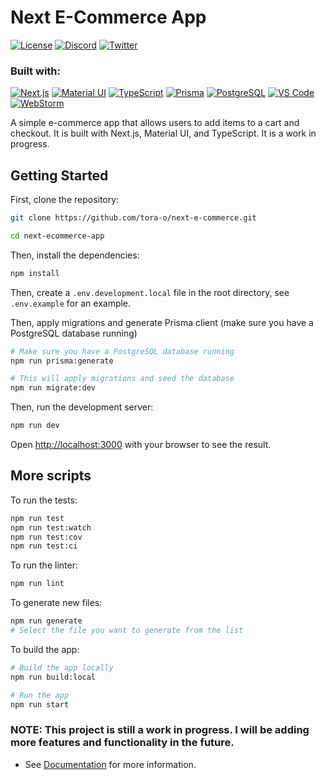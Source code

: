 # Next E-Commerce App

[![License](https://img.shields.io/badge/License-MIT-green)](https://opensource.org/licenses/MIT)
[![Discord](https://img.shields.io/badge/Discord-5865F2?logo=discord&logoColor=white)](https://discordapp.com/users/738982726392217611)
[![Twitter](https://img.shields.io/badge/Twitter-1DA1F2?logo=twitter&logoColor=white&style=flat)](https://twitter.com/notlaww_)

### Built with:

[![Next.js](https://img.shields.io/badge/next.js-000000?style=for-the-badge&logo=nextdotjs&logoColor=white)](https://nextjs.org/)
[![Material UI](https://img.shields.io/badge/Material%20UI-0081CB?style=for-the-badge&logo=material-ui&logoColor=white)](https://material-ui.com/)
[![TypeScript](https://img.shields.io/badge/TypeScript-007ACC?style=for-the-badge&logo=typescript&logoColor=white)](https://www.typescriptlang.org/)
[![Prisma](https://img.shields.io/badge/Prisma-2D3748?style=for-the-badge&logo=prisma&logoColor=white)](https://www.prisma.io/)
[![PostgreSQL](https://img.shields.io/badge/PostgreSQL-316192?style=for-the-badge&logo=postgresql&logoColor=white)](https://www.postgresql.org/)
[![VS Code](https://img.shields.io/badge/VSCode-0078D4?style=for-the-badge&logo=visual%20studio%20code&logoColor=white)](https://code.visualstudio.com/)
[![WebStorm](https://img.shields.io/badge/WebStorm-000000?style=for-the-badge&logo=webstorm&logoColor=white)](https://www.jetbrains.com/webstorm/)

A simple e-commerce app that allows users to add items to a cart and checkout. It is built with Next.js, Material UI,
and TypeScript. It is a work in progress.

## Getting Started

First, clone the repository:

```bash
git clone https://github.com/tora-o/next-e-commerce.git

cd next-ecommerce-app
```

Then, install the dependencies:

```bash
npm install
```

Then, create a `.env.development.local` file in the root directory, see `.env.example` for an example.

Then, apply migrations and generate Prisma client (make sure you have a PostgreSQL database running)

```bash
# Make sure you have a PostgreSQL database running
npm run prisma:generate

# This will apply migrations and seed the database
npm run migrate:dev
```

Then, run the development server:

```bash
npm run dev
```

Open [http://localhost:3000](http://localhost:3000) with your browser to see the result.

## More scripts

To run the tests:

```bash
npm run test
npm run test:watch
npm run test:cov
npm run test:ci
```

To run the linter:

```bash
npm run lint
```

To generate new files:

```bash
npm run generate
# Select the file you want to generate from the list
```

To build the app:

```bash
# Build the app locally
npm run build:local

# Run the app
npm run start
```

### NOTE: This project is still a work in progress. I will be adding more features and functionality in the future.

- See [Documentation](./docs/README.md) for more information.


